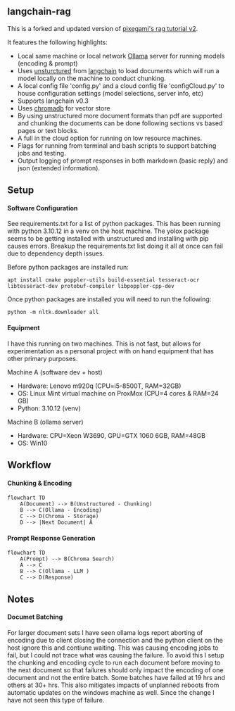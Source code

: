 ## langchain-rag

This is a forked and updated version of [pixegami's rag tutorial v2](https://github.com/pixegami/rag-tutorial-v2). 

It features the following highlights:
- Local same machine or local network [Ollama](https://ollama.com/) server for running models (encoding & prompt)
- Uses [unsturctured](https://unstructured.io/) from [langchain](https://python.langchain.com/docs/integrations/document_loaders/unstructured_file/) to load documents which will run a model locally on the machine to conduct chunking.
- A local config file 'config.py' and a cloud config file 'configCloud.py' to house configuration settings (model selections, server info, etc)
- Supports langchain v0.3
- Uses [chromadb](https://www.trychroma.com/) for vector store
- By using unstructured more document formats than pdf are supported and chunking the documents can be done following sections vs based pages or text blocks.
- A full in the cloud option for running on low resource machines.
- Flags for running from terminal and bash scripts to support batching jobs and testing.
- Output logging of prompt responses in both markdown (basic reply) and json (extended information).

## Setup
#### Software Configuration
See requirements.txt for a list of python packages. This has been running with python 3.10.12 in a venv on the host machine. The yolox package seems to be getting installed with unstructured and installing with pip causes errors. Breakup the requirements.txt list doing it all at once can fail due to dependency depth issues.  

Before python packages are installed run:

```apt install cmake poppler-utils build-essential tesseract-ocr libtesseract-dev protobuf-compiler libpoppler-cpp-dev```

Once python packages are installed you will need to run the following:

```python -m nltk.downloader all```
#### Equipment
I have this running on two machines. This is not fast, but allows for experimentation as a personal project with on hand equipment that has other primary purposes. 

Machine A (software dev + host)
- Hardware: Lenovo m920q (CPU=i5-8500T, RAM=32GB)
- OS: Linux Mint virtual machine on ProxMox (CPU=4 cores & RAM=24 GB)
- Python: 3.10.12 (venv)

Machine B (ollama server)
- Hardware: CPU=Xeon W3690, GPU=GTX 1060 6GB, RAM=48GB
- OS: Win10
## Workflow
#### Chunking & Encoding
```mermaid
flowchart TD
    A(Document) --> B(Unstructured - Chunking)
    B --> C(Ollama - Encoding)
    C --> D(Chroma - Storage) 
    D --> |Next Document| A
```
#### Prompt Response Generation
```mermaid
flowchart TD
    A(Prompt) --> B(Chroma Search)
    A --> C
    B --> C(Ollama - LLM )
    C --> D(Response)
```

## Notes
#### Documet Batching
For larger document sets I have seen ollama logs report aborting of encoding due to client closing the connection and the python client on the host ignore this and contiune waiting. This was causing encoding jobs to fail, but I could not trace what was causing the failure. To avoid this I setup the chunking and encoding cycle to run each document before moving to the next document so that failures should only impact the encoding of one document and not the entire batch. Some batches have failed at 19 hrs and others at 30+ hrs. This also mitigates impacts of unplanned reboots from automatic updates on the windows machine as well. Since the change I have not seen this type of failure.
